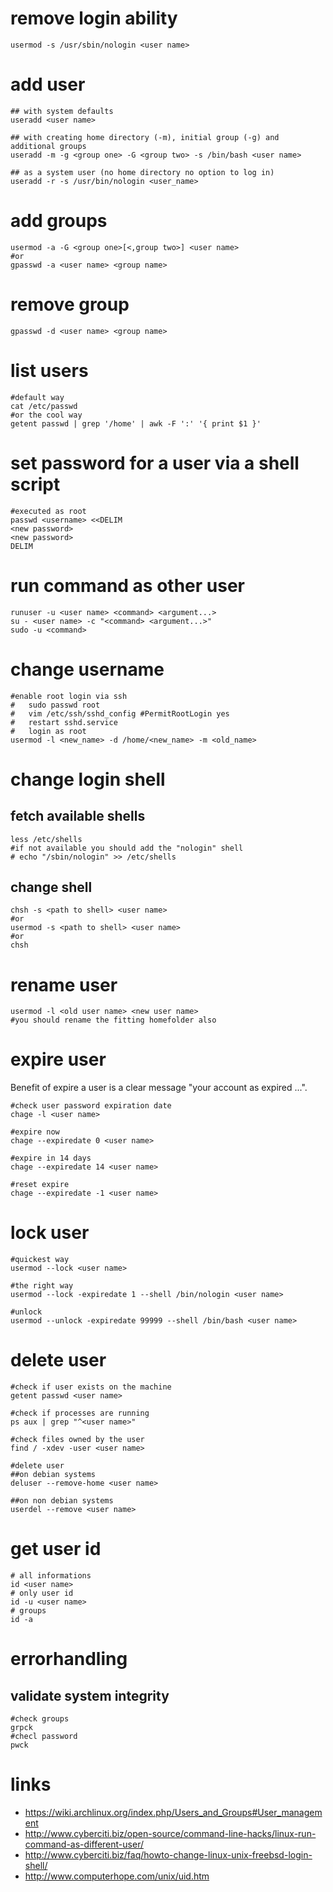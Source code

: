 # remove login ability

```
usermod -s /usr/sbin/nologin <user name>
```

# add user

```
## with system defaults
useradd <user name>

## with creating home directory (-m), initial group (-g) and additional groups
useradd -m -g <group one> -G <group two> -s /bin/bash <user name>

## as a system user (no home directory no option to log in)
useradd -r -s /usr/bin/nologin <user_name>
```

# add groups

```
usermod -a -G <group one>[<,group two>] <user name>
#or
gpasswd -a <user name> <group name>
```

# remove group

```
gpasswd -d <user name> <group name>
```

# list users

```
#default way
cat /etc/passwd
#or the cool way
getent passwd | grep '/home' | awk -F ':' '{ print $1 }'
```

# set password for a user via a shell script

```
#executed as root
passwd <username> <<DELIM
<new password>
<new password>
DELIM
```

# run command as other user

```
runuser -u <user name> <command> <argument...>
su - <user name> -c "<command> <argument...>"
sudo -u <command>
```

# change username

```
#enable root login via ssh
#   sudo passwd root
#   vim /etc/ssh/sshd_config #PermitRootLogin yes
#   restart sshd.service
#   login as root
usermod -l <new_name> -d /home/<new_name> -m <old_name>
```

# change login shell

## fetch available shells

```
less /etc/shells
#if not available you should add the "nologin" shell
# echo "/sbin/nologin" >> /etc/shells
```

## change shell

```
chsh -s <path to shell> <user name>
#or
usermod -s <path to shell> <user name>
#or
chsh
```

# rename user

```
usermod -l <old user name> <new user name>
#you should rename the fitting homefolder also
```

# expire user

Benefit of expire a user is a clear message "your account as expired ...".

```
#check user password expiration date
chage -l <user name>

#expire now
chage --expiredate 0 <user name>

#expire in 14 days
chage --expiredate 14 <user name>

#reset expire
chage --expiredate -1 <user name>
```

# lock user

```
#quickest way
usermod --lock <user name>

#the right way
usermod --lock -expiredate 1 --shell /bin/nologin <user name>

#unlock
usermod --unlock -expiredate 99999 --shell /bin/bash <user name>
```

# delete user

```
#check if user exists on the machine
getent passwd <user name>

#check if processes are running
ps aux | grep "^<user name>"

#check files owned by the user
find / -xdev -user <user name>

#delete user
##on debian systems
deluser --remove-home <user name>

##on non debian systems
userdel --remove <user name>
```

# get user id

```
# all informations
id <user name>
# only user id
id -u <user name>
# groups
id -a
```

# errorhandling

## validate system integrity

```
#check groups
grpck
#checl password
pwck
```

# links

* https://wiki.archlinux.org/index.php/Users_and_Groups#User_management
* http://www.cyberciti.biz/open-source/command-line-hacks/linux-run-command-as-different-user/
* http://www.cyberciti.biz/faq/howto-change-linux-unix-freebsd-login-shell/
* http://www.computerhope.com/unix/uid.htm
